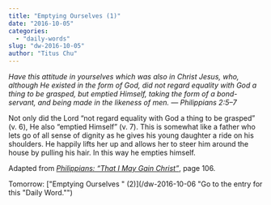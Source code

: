 ```yaml
---
title: "Emptying Ourselves (1)"
date: "2016-10-05"
categories: 
  - "daily-words"
slug: "dw-2016-10-05"
author: "Titus Chu"
---
```


_Have this attitude in yourselves which was also in Christ Jesus, who, although He existed in the form of God, did not regard equality with God a thing to be grasped, but emptied Himself, taking the form of a bond-servant, and being made in the likeness of men. — Philippians 2:5–7_

Not only did the Lord “not regard equality with God a thing to be grasped” (v. 6), He also “emptied Himself” (v. 7). This is somewhat like a father who lets go of all sense of dignity as he gives his young daughter a ride on his shoulders. He happily lifts her up and allows her to steer him around the house by pulling his hair. In this way he empties himself.

Adapted from _[Philippians: “That I May Gain Christ”](/book-philippians/ "Go to the listing for this book.")_, page 106.

Tomorrow: ["Emptying Ourselves " (2)](/dw-2016-10-06 "Go to the entry for this "Daily Word."")
